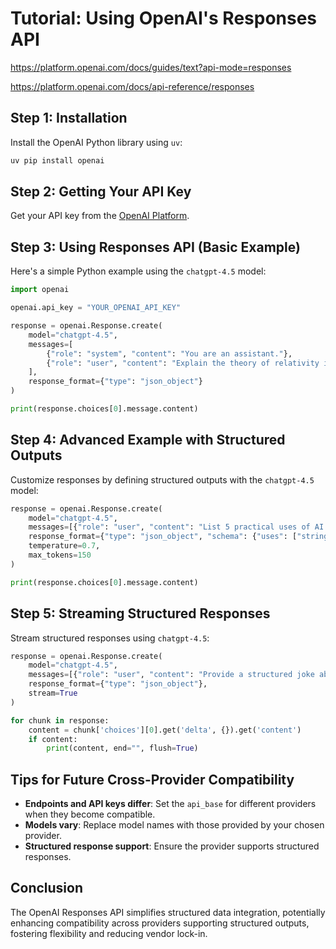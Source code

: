 # Tutorial: Using OpenAI's Responses API

https://platform.openai.com/docs/guides/text?api-mode=responses

https://platform.openai.com/docs/api-reference/responses

## Step 1: Installation

Install the OpenAI Python library using `uv`:

```bash
uv pip install openai
```

## Step 2: Getting Your API Key

Get your API key from the [OpenAI Platform](https://platform.openai.com/api-keys).

## Step 3: Using Responses API (Basic Example)

Here's a simple Python example using the `chatgpt-4.5` model:

```python
import openai

openai.api_key = "YOUR_OPENAI_API_KEY"

response = openai.Response.create(
    model="chatgpt-4.5",
    messages=[
        {"role": "system", "content": "You are an assistant."},
        {"role": "user", "content": "Explain the theory of relativity in simple terms."}
    ],
    response_format={"type": "json_object"}
)

print(response.choices[0].message.content)
```

## Step 4: Advanced Example with Structured Outputs

Customize responses by defining structured outputs with the `chatgpt-4.5` model:

```python
response = openai.Response.create(
    model="chatgpt-4.5",
    messages=[{"role": "user", "content": "List 5 practical uses of AI."}],
    response_format={"type": "json_object", "schema": {"uses": ["string"]}},
    temperature=0.7,
    max_tokens=150
)

print(response.choices[0].message.content)
```

## Step 5: Streaming Structured Responses

Stream structured responses using `chatgpt-4.5`:

```python
response = openai.Response.create(
    model="chatgpt-4.5",
    messages=[{"role": "user", "content": "Provide a structured joke about AI."}],
    response_format={"type": "json_object"},
    stream=True
)

for chunk in response:
    content = chunk['choices'][0].get('delta', {}).get('content')
    if content:
        print(content, end="", flush=True)
```

## Tips for Future Cross-Provider Compatibility

- **Endpoints and API keys differ**: Set the `api_base` for different providers when they become compatible.
- **Models vary**: Replace model names with those provided by your chosen provider.
- **Structured response support**: Ensure the provider supports structured responses.

## Conclusion

The OpenAI Responses API simplifies structured data integration, potentially enhancing compatibility across providers supporting structured outputs, fostering flexibility and reducing vendor lock-in.
